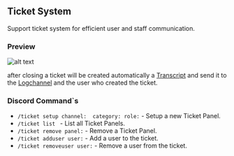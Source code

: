 ## Ticket System

Support ticket system for efficient user and staff communication.


### Preview
![alt text](../assets/images/zcydoGsK7i.png)


after closing a ticket will be created automatically a [Transcript](transcript.md) and send it to the [Logchannel](logging.md) and the user who created the ticket.

### Discord Command`s
- `/ticket setup channel:  category: role:` - Setup a new Ticket Panel.
- `/ticket list ` - List all Ticket Panels.
- `/ticket remove panel:` - Remove a Ticket Panel.
- `/ticket adduser user:` - Add a user to the ticket.
- `/ticket removeuser user:` - Remove a user from the ticket.
